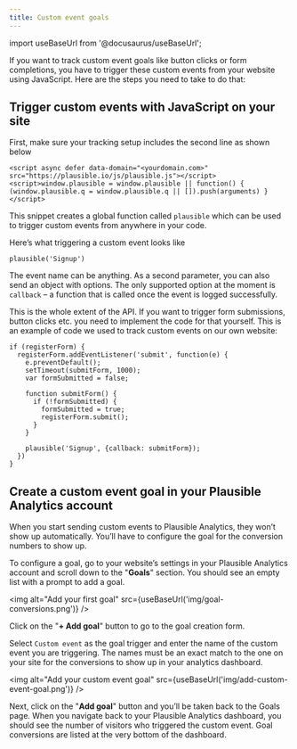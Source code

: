 ```yaml
---
title: Custom event goals
--- 
```


import useBaseUrl from '@docusaurus/useBaseUrl';

If you want to track custom event goals like button clicks or form completions, you have to trigger these custom events from your website using JavaScript. Here are the steps you need to take to do that:

## Trigger custom events with JavaScript on your site

First, make sure your tracking setup includes the second line as shown below

```
<script async defer data-domain="<yourdomain.com>" src="https://plausible.io/js/plausible.js"></script>
<script>window.plausible = window.plausible || function() { (window.plausible.q = window.plausible.q || []).push(arguments) }</script> 
```

This snippet creates a global function called `plausible` which can be used to trigger custom events from anywhere in your code.

Here’s what triggering a custom event looks like

``` plausible('Signup') ```

The event name can be anything. As a second parameter, you can also send an object with options. The only supported option at the moment is `callback` – a function that is called once the event is logged successfully.

This is the whole extent of the API. If you want to trigger form submissions, button clicks etc. you need to implement the code for that yourself. This is an example of code we used to track custom events on our own website:

```
if (registerForm) {
  registerForm.addEventListener('submit', function(e) {
    e.preventDefault();
    setTimeout(submitForm, 1000);
    var formSubmitted = false;

    function submitForm() {
      if (!formSubmitted) {
        formSubmitted = true;
        registerForm.submit();
      }
    }

    plausible('Signup', {callback: submitForm});
  })
}
```

## Create a custom event goal in your Plausible Analytics account

When you start sending custom events to Plausible Analytics, they won’t show up automatically. You’ll have to configure the goal for the conversion numbers to show up.

To configure a goal, go to your website’s settings in your Plausible Analytics account and scroll down to the "**Goals**" section. You should see an empty list with a prompt to add a goal.

<img alt="Add your first goal" src={useBaseUrl('img/goal-conversions.png')} />

Click on the "**+ Add goal**" button to go to the goal creation form.

Select `Custom event` as the goal trigger and enter the name of the custom event you are triggering. The names must be an exact match to the one on your site for the conversions to show up in your analytics dashboard.

<img alt="Add your custom event goal" src={useBaseUrl('img/add-custom-event-goal.png')} />

Next, click on the "**Add goal**" button and you’ll be taken back to the Goals page. When you navigate back to your Plausible Analytics dashboard, you should see the number of visitors who triggered the custom event. Goal conversions are listed at the very bottom of the dashboard.
